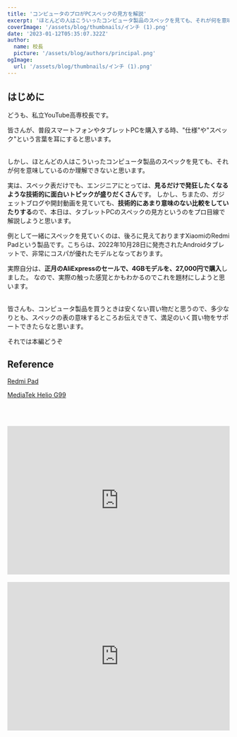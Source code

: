 ```yaml
---
title: 'コンピュータのプロがPCスペックの見方を解説'
excerpt: 'ほとんどの人はこういったコンピュータ製品のスペックを見ても、それが何を意味しているのか理解できないと思います。実は、スペック表だけでも、エンジニアにとっては、見るだけで発狂したくなるような技術的に面白いトピックが盛りだくさんです。'
coverImage: '/assets/blog/thumbnails/インチ (1).png'
date: '2023-01-12T05:35:07.322Z'
author:
  name: 校長
  picture: '/assets/blog/authors/principal.png'
ogImage:
  url: '/assets/blog/thumbnails/インチ (1).png'
---
```

## はじめに
どうも、私立YouTube高専校長です。

皆さんが、普段スマートフォンやタブレットPCを購入する時、"仕様"や"スペック"という言葉を耳にすると思います。
<br/><br/>

しかし、ほとんどの人はこういったコンピュータ製品のスペックを見ても、それが何を意味しているのか理解できないと思います。

実は、スペック表だけでも、エンジニアにとっては、**見るだけで発狂したくなるような技術的に面白いトピックが盛りだくさん**です。
しかし、ちまたの、ガジェットブログや開封動画を見ていても、**技術的にあまり意味のない比較をしていたりする**ので、本日は、タブレットPCのスペックの見方というのをプロ目線で解説しようと思います。

例として一緒にスペックを見ていくのは、後ろに見えておりますXiaomiのRedmi Padという製品です。こちらは、2022年10月28日に発売されたAndroidタブレットで、非常にコスパが優れたモデルとなっております。

実際自分は、**正月のAliExpressのセールで、4GBモデルを、27,000円で購入**しました。
なので、実際の触った感覚とかもわかるのでこれを題材にしようと思います。
<br/><br/>

皆さんも、コンピュータ製品を買うときは安くない買い物だと思うので、多少なりとも、スペックの表の意味するところお伝えできて、満足のいく買い物をサポートできたらなと思います。

それでは本編どうぞ


## Reference

[Redmi Pad](https://www.mi.com/jp/product/redmi-pad/)

[MediaTek Helio G99](https://www.mediatek.com/products/smartphones-2/mediatek-helio-g99)

<br/><br/>
<div style="position: relative; height:0px; width: 100%; padding-top: 66.6666%;">
  <iframe src="https://onedrive.live.com/embed?resid=BE72E3BA9ED96E94%211226&amp;authkey=!AC4p7LKPaAYcjiM&amp;em=2&amp;wdAr=1.7777777777777777" width="560px" height="315px" frameborder="0" style="position: absolute; top: 0; left: 0; width: 100%; height: 100%;" >これは、<a target="_blank" href="https://office.com/webapps">Office</a> の機能を利用した、<a target="_blank" href="https://office.com">Microsoft Office</a> の埋め込み型のプレゼンテーションです。</iframe>
</div>
<br/>
<div style="position: relative; height:0px; width: 100%; padding-top: 66.6666%;">
  <iframe width="560" height="315" src="https://www.youtube.com/embed/1ZKYJHmIqtI?enablejsapi=1" title="YouTube video player" frameborder="0" style="position: absolute; top: 0; left: 0; width: 100%; height: 100%;" allow="accelerometer; autoplay; clipboard-write; encrypted-media; gyroscope; picture-in-picture; web-share" allowfullscreen></iframe>
</div>